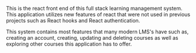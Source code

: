This is the react front end of this full stack learning management system. This application utilizes new features of react that were not used in previous projects such as React hooks and React authentication.

This system contains most features that many modern LMS's have such as, creating an account, creating, updating and deleting courses as well as exploring other courses this application has to offer.

